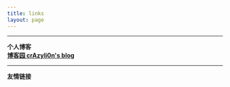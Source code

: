 ```yaml
---
title: links
layout: page
---
```

-------------------------------------------------------------
**个人博客**  
**[博客园 crAzyli0n's blog](http://www.cnblogs.com/panpei/)**

-------------------------------------------------------------
**友情链接**
